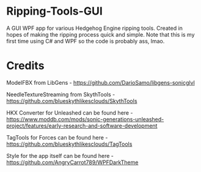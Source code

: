 # Ripping-Tools-GUI
A GUI WPF app for various Hedgehog Engine ripping tools. Created in hopes of making the ripping process quick and simple. Note that this is my first time using C# and WPF so the code is probably ass, lmao.


# Credits
ModelFBX from LibGens - https://github.com/DarioSamo/libgens-sonicglvl

NeedleTextureStreaming from SkythTools - https://github.com/blueskythlikesclouds/SkythTools

HKX Converter for Unleashed can be found here - https://www.moddb.com/mods/sonic-generations-unleashed-project/features/early-research-and-software-development

TagTools for Forces can be found here - https://github.com/blueskythlikesclouds/TagTools

Style for the app itself can be found here - https://github.com/AngryCarrot789/WPFDarkTheme
